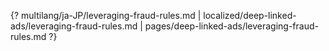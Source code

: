 {? multilang/ja-JP/leveraging-fraud-rules.md | localized/deep-linked-ads/leveraging-fraud-rules.md | pages/deep-linked-ads/leveraging-fraud-rules.md ?}
